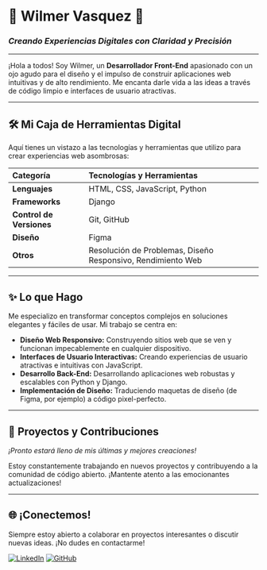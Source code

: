 # 🌟 Wilmer Vasquez 🌟

### *Creando Experiencias Digitales con Claridad y Precisión*

---

¡Hola a todos! Soy Wilmer, un **Desarrollador Front-End** apasionado con un ojo agudo para el diseño y el impulso de construir aplicaciones web intuitivas y de alto rendimiento. Me encanta darle vida a las ideas a través de código limpio e interfaces de usuario atractivas.

---

## 🛠️ Mi Caja de Herramientas Digital

Aquí tienes un vistazo a las tecnologías y herramientas que utilizo para crear experiencias web asombrosas:

| Categoría         | Tecnologías y Herramientas                      |
| :---------------- | :---------------------------------------------- |
| **Lenguajes** | HTML, CSS, JavaScript, Python                   |
| **Frameworks** | Django                                          |
| **Control de Versiones** | Git, GitHub                                   |
| **Diseño** | Figma                                           |
| **Otros** | Resolución de Problemas, Diseño Responsivo, Rendimiento Web |

---

## ✨ Lo que Hago

Me especializo en transformar conceptos complejos en soluciones elegantes y fáciles de usar. Mi trabajo se centra en:

* **Diseño Web Responsivo:** Construyendo sitios web que se ven y funcionan impecablemente en cualquier dispositivo.
* **Interfaces de Usuario Interactivas:** Creando experiencias de usuario atractivas e intuitivas con JavaScript.
* **Desarrollo Back-End:** Desarrollando aplicaciones web robustas y escalables con Python y Django.
* **Implementación de Diseño:** Traduciendo maquetas de diseño (de Figma, por ejemplo) a código pixel-perfecto.

---

## 🚀 Proyectos y Contribuciones

*¡Pronto estará lleno de mis últimas y mejores creaciones!*

Estoy constantemente trabajando en nuevos proyectos y contribuyendo a la comunidad de código abierto. ¡Mantente atento a las emocionantes actualizaciones!

---

## 🌐 ¡Conectemos!

Siempre estoy abierto a colaborar en proyectos interesantes o discutir nuevas ideas. ¡No dudes en contactarme!

[![LinkedIn](https://img.shields.io/badge/LinkedIn-%230077B5.svg?&style=for-the-badge&logo=linkedin&logoColor=white)](https://www.linkedin.com/in/tu_perfil_linkedin_de_wilmer)
[![GitHub](https://img.shields.io/badge/GitHub-100000?style=for-the-badge&logo=github&logoColor=white)](https://github.com/tu_perfil_github_de_wilmer)
